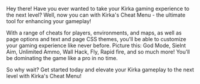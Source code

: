 Hey there! Have you ever wanted to take your Kirka gaming experience to the next level? Well, now you can with Kirka's Cheat Menu - the ultimate tool for enhancing your gameplay!

With a range of cheats for players, environments, and maps, as well as page options and text and page CSS themes, you'll be able to customize your gaming experience like never before. Picture this: God Mode, Sielnt Aim, Unlimited Ammo, Wall Hack, Fly, Rapid fire, and so much more! You'll be dominating the game like a pro in no time.

So why wait? Get started today and elevate your Kirka gameplay to the next level with Kirka's Cheat Menu!
